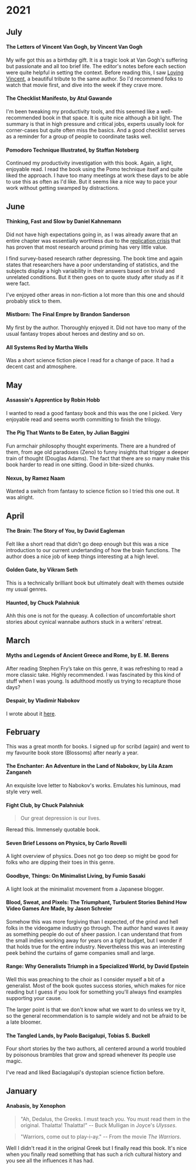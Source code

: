 # 2021

## July

#### The Letters of Vincent Van Gogh, by Vincent Van Gogh

My wife got this as a birthday gift. It is a tragic look at Van Gogh's
suffering but passionate and all too brief life. The editor's notes before each
section were quite helpful in setting the context. Before reading this, I saw
[Loving Vincent](https://www.imdb.com/title/tt3262342/?ref_=fn_al_tt_1), a
beautiful tribute to the same author. So I'd recommend folks to watch that
movie first, and dive into the week if they crave more.

#### The Checklist Manifesto, by Atul Gawande

I'm been tweaking my productivity tools, and this seemed like a well-recommended
book in that space. It is quite nice although a bit light. The summary is that
in high pressure and critical jobs, experts usually look for corner-cases but
quite often miss the basics. And a good checklist serves as a reminder for a
group of people to coordinate tasks well.

#### Pomodoro Technique Illustrated, by Staffan Noteberg

Continued my productivity investigation with this book. Again, a light,
enjoyable read. I read the book using the Pomo technique itself and quite liked
the approach. I have too many meetings at work these days to be able to use
this as often as I'd like. But it seems like a nice way to pace your work
without getting swamped by distractions.


## June

#### Thinking, Fast and Slow by Daniel Kahnemann

Did not have high expectations going in, as I was already aware that an entire
chapter was essentially worthless due to the [replication
crisis](https://replicationindex.com/2017/02/02/reconstruction-of-a-train-wreck-how-priming-research-went-of-the-rails/)
that has proven that most research around priming has very little value.

I find survey-based research rather depressing. The book time and again states
that researchers have a poor understanding of statistics, and the subjects
display a high variability in their answers based on trivial and unrelated
conditions. But it then goes on to quote study after study as if it were fact.

I've enjoyed other areas in non-fiction a lot more than this one and should
probably stick to them.

#### Mistborn: The Final Empre by Brandon Sanderson

My first by the author. Thoroughly enjoyed it. Did not have too many of the
usual fantasy tropes about heroes and destiny and so on.

#### All Systems Red by Martha Wells

Was a short science fiction piece I read for a change of pace. It had a decent
cast and atmosphere.

## May

#### Assassin's Apprentice by Robin Hobb

I wanted to read a good fantasy book and this was the one I picked. Very
enjoyable read and seems worth committing to finish the trilogy.

#### The Pig That Wants to Be Eaten, by Julian Baggini

Fun armchair philosophy thought experiments. There are a hundred of them, from
age old paradoxes (Zeno) to funny insights that trigger a deeper train of
thought (Douglas Adams). The fact that there are so many make this book harder
to read in one sitting. Good in bite-sized chunks.

#### Nexus, by Ramez Naam

Wanted a switch from fantasy to science fiction so I tried this one out. It was
alright.

## April

#### The Brain: The Story of You, by David Eagleman

Felt like a short read that didn't go deep enough but this was a nice
introduction to our current undertanding of how the brain functions. The author
does a nice job of keep things interesting at a high level.

#### Golden Gate, by Vikram Seth

This is a technically brilliant book but ultimately dealt with themes outside
my usual genres.

#### Haunted, by Chuck Palahniuk

Ahh this one is not for the queasy. A collection of uncomfortable short stories
about cynical wannabe authors stuck in a writers' retreat.

## March

#### Myths and Legends of Ancient Greece and Rome, by E. M. Berens

After reading Stephen Fry’s take on this genre, it was refreshing to read a
more classic take. Highly recommended. I was fascinated by this kind of stuff
when I was young. Is adulthood mostly us trying to recapture those days?

#### Despair, by Vladimir Nabokov

I wrote about it [here](reviews/despair.md).

## February

This was a great month for books. I signed up for scribd (again) and went to my
favourite book store (Blossoms) after nearly a year.

#### The Enchanter: An Adventure in the Land of Nabokov, by Lila Azam Zanganeh

An exquisite love letter to Nabokov's works. Emulates his luminous, mad style
very well.

#### Fight Club, by Chuck Palahniuk

> Our great depression is our lives.

Reread this. Immensely quotable book.

#### Seven Brief Lessons on Physics, by Carlo Rovelli

A light overview of physics. Does not go too deep so might be good for folks
who are dipping their toes in this genre.

#### Goodbye, Things: On Minimalist Living, by Fumio Sasaki

A light look at the minimalist movement from a Japanese blogger.

#### Blood, Sweat, and Pixels: The Triumphant, Turbulent Stories Behind How Video Games Are Made, by Jason Schreier

Somehow this was more forgiving than I expected, of the grind and hell folks in
the videogame industry go through. The author hand waves it away as something
people do out of sheer passion. I can understand that from the small indies
working away for years on a tight budget, but I wonder if that holds true for
the entire industry. Nevertheless this was an interesting peek behind the
curtains of game companies small and large.

#### Range: Why Generalists Triumph in a Specialized World, by David Epstein

Well this was preaching to the choir as I consider myself a bit of a
generalist. Most of the book quotes success stories, which makes for nice
reading but I guess if you look for something you'll always find examples
supporting your cause.

The larger point is that we don't know what we want to do unless we try it, so
the general recommendation is to sample widely and not be afraid to be a late
bloomer.

#### The Tangled Lands, by Paolo Bacigalupi, Tobias S. Buckell

Four short stories by the two authors, all centered around a world troubled by
poisonous brambles that grow and spread whenever its people use magic.

I've read and liked Baciagalupi's dystopian science fiction before.

## January

#### Anabasis, by Xenophon

> "Ah, Dedalus, the Greeks. I must teach you. You must read them in the
original. Thalatta! Thalatta!"  -- Buck Mulligan in Joyce's *Ulysses*.

> "Warriors, come out to play-i-ay."  -- From the movie *The Warriors*.

Well I didn't read it in the original Greek but I finally read this book.
It's nice when you finally read something that has such a rich cultural history
and you see all the influences it has had.
